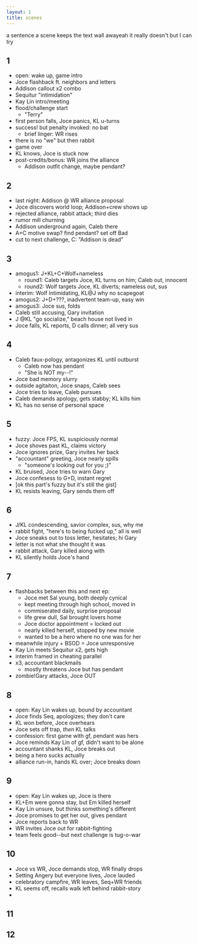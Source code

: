 ```yaml
---
layout: 1
title: scenes
---
```

a sentence a scene keeps the text wall awayeah it really doesn't but I can try

## 1
- open: wake up, game intro
- Joce flashback ft. neighbors and letters
- Addison callout x2 combo
- Sequitur "intimidation"
- Kay Lin intro/meeting
- flood/challenge start
	- "Terry"
- first person falls, Joce panics, KL u-turns
- success! but penalty invoked: no bat
	- brief linger: WR rises
- there is no "we" but then rabbit
- game over
- KL knows, Joce is stuck now
- post-credits/bonus: WR joins the alliance
	- Addison outfit change, maybe pendant?

## 2
- last night: Addison @ WR alliance proposal
- Joce discovers world loop; Addison+crew shows up
- rejected alliance, rabbit attack; third dies
- rumor mill churning
- Addison underground again, Caleb there
- A+C motive swap? find pendant? set off Bad
- cut to next challenge, C: "Addison is dead"

## 3
- amogus1: J+KL+C+Wolf+nameless
	- round1: Caleb targets Joce, KL turns on him; Caleb out, innocent
	- round2: Wolf targets Joce, KL diverts; nameless out, sus
- interim: Wolf intimidating, KL@J why no scapegoat
- amogus2: J+D+???, inadvertent team-up, easy win
- amogus3: Joce sus, folds
- Caleb still accusing, Gary invitation
- J @KL "go socialize," beach house not lived in
- Joce falls, KL reports, D calls dinner; all very sus

## 4
- Caleb faux-pology, antagonizes KL until outburst
	- Caleb now has pendant
	- "She is NOT my--!"
- Joce bad memory slurry
- outside agitaiton, Joce snaps, Caleb sees
- Joce tries to leave, Caleb pursues
- Caleb demands apology, gets stabby; KL kills him
- KL has no sense of personal space

## 5
- fuzzy: Joce FPS, KL suspiciously normal
- Joce shoves past KL, claims victory
- Joce ignores prize, Gary invites her back
- "accountant" greeting, Joce nearly spills
	- "someone's looking out for you ;)"
- KL bruised, Joce tries to warn Gary
- Joce confesess to G+D, instant regret
- [ok this part's fuzzy but it's still the gist]
- KL resists leaving, Gary sends them off

## 6
- J/KL condescending, savior complex, sus, why me
- rabbit fight, "here's to being fucked up," all is well
- Joce sneaks out to toss letter, hesitates; hi Gary
- letter is not what she thought it was
- rabbit attack, Gary killed along with
- KL silently holds Joce's hand

## 7
- flashbacks between this and next ep:
	- Joce met Sal young, both deeply cynical
	- kept meeting through high school, moved in
	- commiserated daily, surprise proposal
	- life grew dull, Sal brought lovers home
	- Joce doctor appointment = locked out
	- nearly killed herself, stopped by new movie
	- wanted to be a hero where no one was for her
- meanwhile injury + BSOD = Joce unresponsive
- Kay Lin meets Sequitur x2, gets high
- interim framed in cheating parallel
- x3, accountant blackmails
	- mostly threatens Joce but has pendant
- zombie!Gary attacks, Joce OUT

## 8
- open: Kay Lin wakes up, bound by accountant
- Joce finds Seq, apologizes; they don't care
- KL won before, Joce overhears
- Joce sets off trap, *then* KL talks
- confession: first game with gf, pendant was hers
- Joce reminds Kay Lin of gf, didn't want to be alone
- accountant shanks KL, Joce breaks out
- being a hero sucks actually
- alliance run-in, hands KL over; Joce breaks down

## 9
- open: Kay Lin wakes up, Joce is there
- KL+Em were gonna stay, but Em killed herself
- Kay Lin unsure, but thinks something's different
- Joce promises to get her out, gives pendant
- Joce reports back to WR
- WR invites Joce out for rabbit-fighting
- team feels good--but next challenge is tug-o-war

## 10
- Joce vs WR, Joce demands stop, WR finally drops
- Setting Angery but everyone lives, Joce lauded
- celebratory campfire, WR leaves, Seq+WR friends
- KL seems off, recalls walk left behind rabbit-story
- 

## 11

## 12